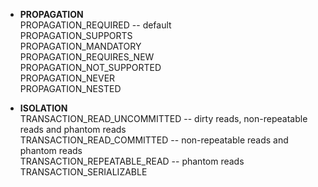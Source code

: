 * **PROPAGATION**  
PROPAGATION_REQUIRED -- default  
PROPAGATION_SUPPORTS  
PROPAGATION_MANDATORY  
PROPAGATION_REQUIRES_NEW  
PROPAGATION_NOT_SUPPORTED  
PROPAGATION_NEVER  
PROPAGATION_NESTED  

* **ISOLATION**  
TRANSACTION_READ_UNCOMMITTED -- dirty reads, non-repeatable reads and phantom reads  
TRANSACTION_READ_COMMITTED -- non-repeatable reads and phantom reads  
TRANSACTION_REPEATABLE_READ  -- phantom reads  
TRANSACTION_SERIALIZABLE  

